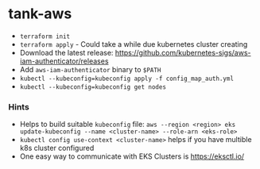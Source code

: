 # tank-aws

* `terraform init`
* `terraform apply` - Could take a while due kubernetes cluster creating
* Download the latest release: https://github.com/kubernetes-sigs/aws-iam-authenticator/releases
* Add `aws-iam-authenticator` binary to `$PATH`
* `kubectl --kubeconfig=kubeconfig apply -f config_map_auth.yml`
* `kubectl --kubeconfig=kubeconfig get nodes`

### Hints

* Helps to build suitable `kubeconfig` file: `aws --region <region> eks update-kubeconfig --name <cluster-name> --role-arn <eks-role>`
* `kubectl config use-context <cluster-name>` helps if you have multible k8s cluster configured
* One easy way to communicate with EKS Clusters is https://eksctl.io/